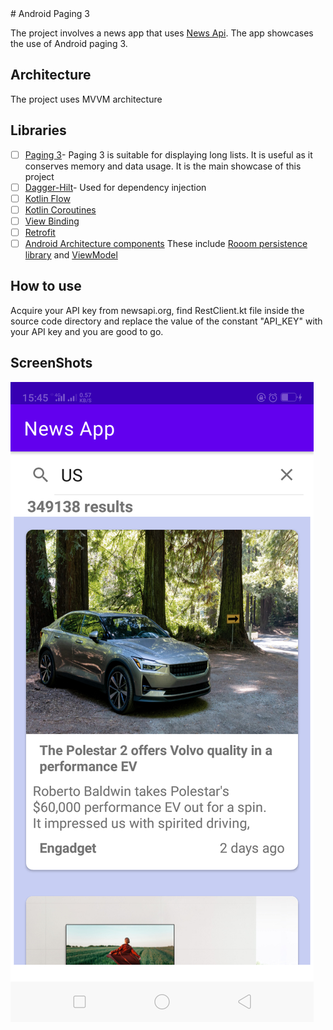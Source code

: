 <link href="image.css" rel="stylesheet"></link>
# Android Paging 3

The project involves a news app that uses [News Api](https://newsapi.org/). The app showcases the use of Android paging 3.


## Architecture
The project uses MVVM architecture



## Libraries

 - [ ] [Paging 3](https://developer.android.com/topic/libraries/architecture/paging/v3-overview)- Paging 3 is suitable for displaying long lists. It is useful as it conserves memory and data usage. It is the main showcase of this project
 - [ ] [Dagger-Hilt](https://developer.android.com/training/dependency-injection/hilt-android)- Used for dependency injection
 - [ ] [Kotlin Flow](https://developer.android.com/kotlin/flow)
 - [ ] [Kotlin Coroutines](https://developer.android.com/kotlin/coroutines)
 - [ ] [View Binding](https://developer.android.com/topic/libraries/view-binding)
 - [ ] [Retrofit](https://square.github.io/retrofit/)
 - [ ] [Android Architecture components](https://developer.android.com/topic/libraries/architecture) These include [Rooom persistence library](https://developer.android.com/training/data-storage/room) and [ViewModel](https://developer.android.com/topic/libraries/architecture/viewmodel)

## How to use

Acquire your API key from newsapi.org, find RestClient.kt file inside the source code directory and replace the value of the constant "API_KEY" with your API key and you are good to go.

## ScreenShots
![ScreenShot1](/screenShots/Screenshot_2021-06-01-15-45-15-85.png? "ScreenShot1")   







